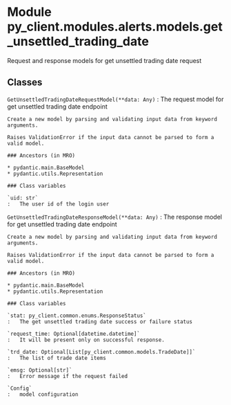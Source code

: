 Module py_client.modules.alerts.models.get_unsettled_trading_date
=================================================================
Request and response models for get unsettled trading date request

Classes
-------

`GetUnsettledTradingDateRequestModel(**data: Any)`
:   The request model for get unsettled trading date endpoint
    
    Create a new model by parsing and validating input data from keyword arguments.
    
    Raises ValidationError if the input data cannot be parsed to form a valid model.

    ### Ancestors (in MRO)

    * pydantic.main.BaseModel
    * pydantic.utils.Representation

    ### Class variables

    `uid: str`
    :   The user id of the login user

`GetUnsettledTradingDateResponseModel(**data: Any)`
:   The response model for get unsettled trading date endpoint
    
    Create a new model by parsing and validating input data from keyword arguments.
    
    Raises ValidationError if the input data cannot be parsed to form a valid model.

    ### Ancestors (in MRO)

    * pydantic.main.BaseModel
    * pydantic.utils.Representation

    ### Class variables

    `stat: py_client.common.enums.ResponseStatus`
    :   The get unsettled trading date success or failure status

    `request_time: Optional[datetime.datetime]`
    :   It will be present only on successful response.

    `trd_date: Optional[List[py_client.common.models.TradeDate]]`
    :   The list of trade date items

    `emsg: Optional[str]`
    :   Error message if the request failed

    `Config`
    :   model configuration